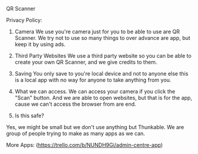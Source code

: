QR Scanner

Privacy Policy:
1. Camera
We use you're camera just for you to be able to use are QR Scanner. We try not to use so many things to over advance are app, but keep it
by using ads.

2. Third Party Websites
We use a third party website so you can be able to create your own QR Scanner, and we give credits to them.

3. Saving
You only save to you're local device and not to anyone else this is a local app with no way for anyone to take anything from you.

4. What we can access. We can access your camera if you click the "Scan" button. And we are able to open websites, but that is for the app,
cause we can't access the browser from are end.

5. Is this safe?

Yes, we might be small but we don't use anything but Thunkable. We are group of people trying to make as many apps as we can. 





More Apps:
(https://trello.com/b/NUNDH9Gi/admin-centre-app)

